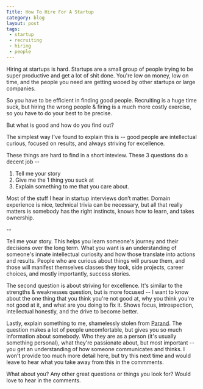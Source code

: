 ```yaml
---
Title: How To Hire For A Startup
category: blog
layout: post
tags:
 - startup
 - recruiting
 - hiring
 - people
---
```


Hiring at startups is hard. Startups are a small group of people trying to be super productive and get a lot of shit done. You're low on money, low on time, and the people you need are getting wooed by other startups or large companies.

So you have to be efficient in finding good people. Recruiting is a huge time suck, but hiring the wrong people & firing is a much more costly exercise, so you have to do your best to be precise. 

But what is good and how do you find out?

The simplest way I've found to explain this is -- good people are intellectual curious, focused on results, and always striving for excellence.

These things are hard to find in a short inteview. These 3 questions do a decent job --

1.	Tell me your story
2.	Give me the 1 thing you suck at
3.	Explain something to me that you care about.

Most of the stuff I hear in startup interviews don’t matter. Domain experience is nice, technical trivia can be necessary, but all that really matters is somebody has the right instincts, knows how to learn, and takes ownership.

--

Tell me your story. This helps you learn someone's journey and their decisions over the long term. What you want is an understanding of someone's innate intellectual curiosity and how those translate into actions and results. People who are curious about things will pursue them, and those will manifest themselves classes they took, side projects, career choices, and mostly importantly, success stories.

The second question is about striving for excellence. It's similar to the strengths & weaknesses question, but is more focused -- I want to know about the one thing that you think you're not good at, why you think you're not good at it, and what are you doing to fix it. Shows focus, introspection, intellectual honestly, and the drive to become better.

Lastly, explain something to me, shamelessly stolen from [Parand](https://twitter.com/parand). The question makes a lot of people uncomfortable, but gives you so much information about somebody. Who they are as a person (it's usually something personal), what they're passionate about, but most important -- you get an understanding of how someone communicates and thinks. I won't provide too much more detail here, but try this next time and would leave to hear what you take away from this in the commments. 

What about you? Any other great questions or things you look for? Would love to hear in the comments.
